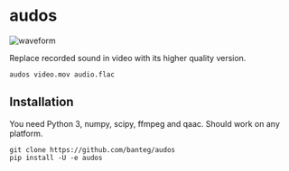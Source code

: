 # audos

![waveform](https://cloud.githubusercontent.com/assets/4562643/8623417/27ec4eb4-2753-11e5-906a-61f1dca4145b.png)

Replace recorded sound in video with its higher quality version.

```
audos video.mov audio.flac
```

## Installation

You need Python 3, numpy, scipy, ffmpeg and qaac. Should work on any platform.

```
git clone https://github.com/banteg/audos
pip install -U -e audos
```
